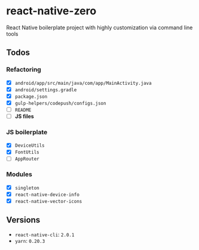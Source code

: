 # react-native-zero
React Native boilerplate project with highly customization via command line tools

## Todos

### Refactoring
* [x] `android/app/src/main/java/com/app/MainActivity.java`
* [x] `android/settings.gradle`
* [x] `package.json`
* [x] `gulp-helpers/codepush/configs.json`
* [ ] `README`
* [ ] **JS files**

### JS boilerplate
* [x] `DeviceUtils`
* [x] `FontUtils`
* [ ] `AppRouter`

### Modules
* [x] `singleton`
* [x] `react-native-device-info`
* [x] `react-native-vector-icons`

## Versions

- `react-native-cli`: `2.0.1`
- `yarn`: `0.20.3`